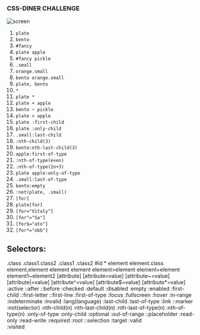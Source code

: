 ### CSS-DINER CHALLENGE

![screen](https://github.com/mnuxD/bootcamp-challenges/blob/main/css-diner/Captura-css-diner.png?raw=true)

1. `plate`
2. `bento`
3. `#fancy`
4. `plate apple`
5. `#fancy pickle`
6. `.small`
7. `orange.small`
8. `bento orange.small`
9. `plate, bento`
10. `*`
11. `plate *`
12. `plate + apple`
13. `bento ~ pickle`
14. `plate > apple`
15. `plate :first-child`
16. `plate :only-child`
17. `.small:last-child`
18. `:nth-child(3)`
19. `bento:nth-last-child(3)`
20. `apple:first-of-type`
21. `:nth-of-type(even)`
22. `:nth-of-type(2n+3)`
23. `plate apple:only-of-type`
24. `.small:last-of-type`
25. `bento:empty`
26. `:not(plate, .small)`
27. `[for]`
28. `plate[for]`
29. `[for="Vitaly"]`
30. `[for^="Sa"]`
31. `[for$="ato"]`
32. `[for*="obb"]`


## Selectors:

.class    .class1.class2    .class1 .class2     #id   *   element   element.class   element,element   element element   element>element   element+element   element1~element2
[attribute]   [attribute=value]   [attribute~=value]    [attribute|=value]    [attribute^=value]    [attribute$=value]    [attribute*=value]    :active   ::after   ::before
:checked    :default    :disabled   :empty    :enabled    :first-child    ::first-letter    ::first-line    :first-of-type    :focus    :fullscreen   :hover    :in-range
:indeterminate    :invalid    :lang(language)   :last-child   :last-of-type   :link   ::marker    :not(selector)    :nth-child(n)   :nth-last-child(n)    :nth-last-of-type(n)
:nth-of-type(n)   :only-of-type   :only-child   :optional   :out-of-range   ::placeholder   :read-only    :read-write   :required   :root   ::selection   :target   :valid    
:visited






